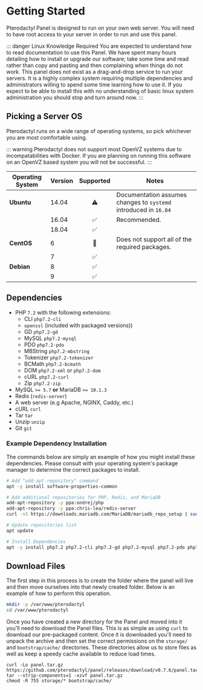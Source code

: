 # Getting Started
Pterodactyl Panel is designed to run on your own web server. You will need to have root access to your server in order to run and use this panel.

::: danger Linux Knowledge Required
You are expected to understand how to read documentation to use this Panel. We have spent many hours detailing how to install or upgrade our software; take some time and read rather than copy and pasting and then complaining when things do not work. This panel does not exist as a drag-and-drop service to run your servers. It is a highly complex system requiring multiple dependencies and administrators willing to spend some time learning how to use it. If you expect to be able to install this with no understanding of basic linux system administration you should stop and turn around now.
:::

## Picking a Server OS
Pterodactyl runs on a wide range of operating systems, so pick whichever you are most comfortable using.

::: warning
Pterodactyl does not support most OpenVZ systems due to incompatabilities with Docker. If you are planning on running
this software on an OpenVZ based system you will not be successful.
:::

| Operating System | Version | Supported | Notes |
| ---------------- | ------- | :-------: | ----- |
| **Ubuntu** | 14.04 | :warning: | Documentation assumes changes to `systemd` introduced in `16.04` |
| | 16.04 | :white_check_mark: | Recommended. |
| | 18.04 | :white_check_mark: | |
| **CentOS** | 6 | :no_entry_sign: | Does not support all of the required packages. |
| | 7 | :white_check_mark: | |
| **Debian** | 8 | :white_check_mark: | |
| | 9 | :white_check_mark: | |

## Dependencies
* PHP `7.2` with the following extensions: 
    * CLI `php7.2-cli`
    * `openssl` (included with packaged versions)) 
    * GD `php7.2-gd`
    * MySQL `php7.2-mysql`
    * PDO `php7.2-pdo`
    * MBString `php7.2-mbstring`
    * Tokenizer `php7.2-tokenizer` 
    * BCMath `php7.2-bcmath` 
    * DOM `php7.2-xml` or `php7.2-dom`
    * cURL `php7.2-curl`
    * Zip `php7.2-zip`
* MySQL `>= 5.7` **or** MariaDB `>= 10.1.3`
* Redis (`redis-server`)
* A web server (e.g Apache, NGINX, Caddy, etc.) 
* cURL `curl`
* Tar `tar`
* Unzip `unzip`
* Git `git`

### Example Dependency Installation
The commands below are simply an example of how you might install these dependencies. Please consult with your
operating system's package manager to determine the correct packages to install.

```sh
# Add "add-apt-repository" command
apt -y install software-properties-common

# Add additional repositories for PHP, Redis, and MariaDB
add-apt-repository -y ppa:ondrej/php
add-apt-repository -y ppa:chris-lea/redis-server
curl -sS https://downloads.mariadb.com/MariaDB/mariadb_repo_setup | sudo bash

# Update repositories list
apt update

# Install Dependencies
apt -y install php7.2 php7.2-cli php7.2-gd php7.2-mysql php7.2-pdo php7.2-mbstring php7.2-tokenizer php7.2-bcmath php7.2-xml php7.2-fpm php7.2-curl php7.2-zip mariadb-server nginx curl tar unzip git redis-server
```

## Download Files
The first step in this process is to create the folder where the panel will live and then move ourselves into that
newly created folder. Below is an example of how to perform this operation.

``` sh
mkdir -p /var/www/pterodactyl
cd /var/www/pterodactyl
```

Once you have created a new directory for the Panel and moved into it you'll need to download the Panel files. This
is as simple as using `curl` to download our pre-packaged content. Once it is downloaded you'll need to unpack the archive
and then set the correct permissions on the `storage/` and `bootstrap/cache/` directories. These directories
allow us to store files as well as keep a speedy cache available to reduce load times.

```
curl -Lo panel.tar.gz https://github.com/pterodactyl/panel/releases/download/v0.7.6/panel.tar.gz
tar --strip-components=1 -xzvf panel.tar.gz
chmod -R 755 storage/* bootstrap/cache/
```
